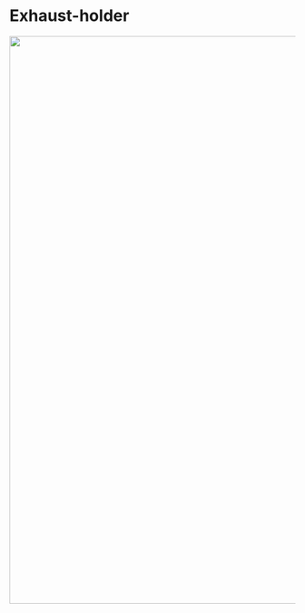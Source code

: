 # Exhaust-holder

<img src="https://github.com/JasonL1422/Photo/blob/main/Air%20Exhause%20Holder.png" width="1000"/>
